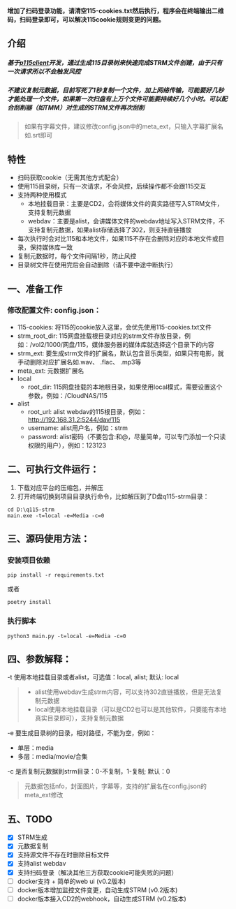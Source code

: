 #### 增加了扫码登录功能，请清空115-cookies.txt然后执行，程序会在终端输出二维码，扫码登录即可，可以解决115cookie规则变更的问题。

## 介绍
##### 基于[p115client](https://github.com/ChenyangGao/p115client)开发，通过生成115目录树来快速完成STRM文件创建，由于只有一次请求所以不会触发风控
##### 不建议复制元数据，目前写死了1秒复制一个文件，加上网络传输，可能要好几秒才能处理一个文件，如果第一次扫盘有上万个文件可能要持续好几个小时。可以配合刮削器（如TMM）对生成的STRM文件再次刮削
> 如果有字幕文件，建议修改config.json中的meta_ext，只输入字幕扩展名如.srt即可

## 特性
- 扫码获取cookie（无需其他方式配合）
- 使用115目录树，只有一次请求，不会风控，后续操作都不会跟115交互
- 支持两种使用模式
    - 本地挂载目录：主要是CD2，会将媒体文件的真实路径写入STRM文件，支持复制元数据
    - webdav：主要是alist，会讲媒体文件的webdav地址写入STRM文件，不支持复制元数据，如果alist存储选择了302，则支持直链播放
- 每次执行时会对比115和本地文件，如果115不存在会删除对应的本地文件或目录，保持媒体库一致
- 复制元数据时，每个文件间隔1秒，防止风控
- 目录树文件在使用完后会自动删除（请不要中途中断执行）

## 一、准备工作
### 修改配置文件: config.json：
- 115-cookies: 将115的cookie放入这里，会优先使用115-cookies.txt文件
- strm_root_dir: 115网盘挂载根目录对应的strm文件存放目录，例如：/vol2/1000/网盘/115，媒体服务器的媒体库就选择这个目录下的内容
- strm_ext: 要生成strm文件的扩展名，默认包含音乐类型，如果只有电影，就手动删除对应扩展名如.wav、 .flac、 .mp3等
- meta_ext: 元数据扩展名
- local
    - root_dir: 115网盘挂载的本地根目录，如果使用local模式，需要设置这个参数，例如：/CloudNAS/115
- alist
    - root_url: alist webdav的115根目录，例如：http://192.168.31.2:5244/dav/115
    - username: alist用户名，例如：strm
    - password: alist密码（不要包含:和@，尽量简单，可以专门添加一个只读权限的用户），例如：123123

## 二、可执行文件运行：
1. 下载对应平台的压缩包，并解压
2. 打开终端切换到项目目录执行命令，比如解压到了D盘q115-strm目录：
```console
cd D:\q115-strm
main.exe -t=local -e=Media -c=0
```

## 三、源码使用方法：
### 安装项目依赖
```console
pip install -r requirements.txt
```
或者
```console
poetry install
```
### 执行脚本
```console
python3 main.py -t=local -e=Media -c=0
```

## 四、参数解释：
-t 使用本地挂载目录或者alist，可选值：local, alist; 默认: local
> - alist使用webdav生成strm内容，可以支持302直链播放，但是无法复制元数据
> - local使用本地挂载目录（可以是CD2也可以是其他软件，只要能有本地真实目录即可），支持复制元数据

-e 要生成目录树的目录，相对路径，不能为空，例如：
- 单层：media
- 多层：media/movie/合集

-c 是否复制元数据到strm目录：0-不复制，1-复制; 默认：0
> 元数据包括nfo，封面图片，字幕等，支持的扩展名在config.json的meta_ext修改

## 五、TODO
- [x] STRM生成
- [x] 元数据复制
- [x] 支持源文件不存在时删除目标文件
- [x] 支持alist webdav
- [x] 支持扫码登录（解决其他三方获取cookie可能失败的问题）
- [ ] docker支持 + 简单的web ui (v0.2版本)
- [ ] docker版本增加监控文件变更，自动生成STRM (v0.2版本)
- [ ] docker版本接入CD2的webhook，自动生成STRM (v0.2版本)
